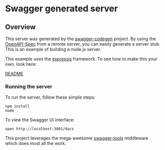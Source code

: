 # Swagger generated server

## Overview
This server was generated by the [swagger-codegen](https://github.com/swagger-api/swagger-codegen) project.  By using the [OpenAPI-Spec](https://github.com/OAI/OpenAPI-Specification) from a remote server, you can easily generate a server stub.  This is an example of building a node.js server.

This example uses the [expressjs](http://expressjs.com/) framework.  To see how to make this your own, look here:

[README](https://github.com/swagger-api/swagger-codegen/blob/master/README.md)

### Running the server
To run the server, follow these simple steps:

```
npm install
node .
```

To view the Swagger UI interface:

```
open http://localhost:3001/docs
```

This project leverages the mega-awesome [swagger-tools](https://github.com/apigee-127/swagger-tools) middleware which does most all the work.
